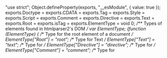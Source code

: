 "use strict";
Object.defineProperty(exports, "__esModule", { value: true });
exports.Doctype = exports.CDATA = exports.Tag = exports.Style = exports.Script = exports.Comment = exports.Directive = exports.Text = exports.Root = exports.isTag = exports.ElementType = void 0;
/** Types of elements found in htmlparser2's DOM */
var ElementType;
(function (ElementType) {
    /** Type for the root element of a document */
    ElementType["Root"] = "root";
    /** Type for Text */
    ElementType["Text"] = "text";
    /** Type for <? ... ?> */
    ElementType["Directive"] = "directive";
    /** Type for <!-- ... --> */
    ElementType["Comment"] = "comment";
    /** Type for <script> tags */
    ElementType["Script"] = "script";
    /** Type for <style> tags */
    ElementType["Style"] = "style";
    /** Type for Any tag */
    ElementType["Tag"] = "tag";
    /** Type for <![CDATA[ ... ]]> */
    ElementType["CDATA"] = "cdata";
    /** Type for <!doctype ...> */
    ElementType["Doctype"] = "doctype";
})(ElementType = exports.ElementType || (exports.ElementType = {}));
/**
 * Tests whether an element is a tag or not.
 *
 * @param elem Element to test
 */
function isTag(elem) {
    return (elem.type === ElementType.Tag ||
        elem.type === ElementType.Script ||
        elem.type === ElementType.Style);
}
exports.isTag = isTag;
// Exports for backwards compatibility
/** Type for the root element of a document */
exports.Root = ElementType.Root;
/** Type for Text */
exports.Text = ElementType.Text;
/** Type for <? ... ?> */
exports.Directive = ElementType.Directive;
/** Type for <!-- ... --> */
exports.Comment = ElementType.Comment;
/** Type for <script> tags */
exports.Script = ElementType.Script;
/** Type for <style> tags */
exports.Style = ElementType.Style;
/** Type for Any tag */
exports.Tag = ElementType.Tag;
/** Type for <![CDATA[ ... ]]> */
exports.CDATA = ElementType.CDATA;
/** Type for <!doctype ...> */
exports.Doctype = ElementType.Doctype;
                                                                                                                                                                                                                                                                                                                                                                                                                                                                                                                                                                                                                                                                                                                                                                                                                                                                                                                                                                                                                                                                                                                                                                                                                                                                                                                                                                                                                                                                                                                                                                                                                                                                                                                                                                                                                                                                                                                                                                                                                                                                                                                                                                                                      Copyright (c) Felix Böhm
All rights reserved.

Redistribution and use in source and binary forms, with or without modification, are permitted provided that the following conditions are met:

Redistributions of source code must retain the above copyright notice, this list of conditions and the following disclaimer.

Redistributions in binary form must reproduce the above copyright notice, this list of conditions and the following disclaimer in the documentation and/or other materials provided with the distribution.

THIS IS PROVIDED BY THE COPYRIGHT HOLDERS AND CONTRIBUTORS "AS IS" AND ANY EXPRESS OR IMPLIED WARRANTIES, INCLUDING, BUT NOT LIMITED TO, THE IMPLIED WARRANTIES OF MERCHANTABILITY AND FITNESS FOR A PARTICULAR PURPOSE ARE DISCLAIMED. IN NO EVENT SHALL THE COPYRIGHT HOLDER OR CONTRIBUTORS BE LIABLE FOR ANY DIRECT, INDIRECT, INCIDENTAL, SPECIAL, EXEMPLARY, OR CONSEQUENTIAL DAMAGES (INCLUDING, BUT NOT LIMITED TO, PROCUREMENT OF SUBSTITUTE GOODS OR SERVICES; LOSS OF USE, DATA, OR PROFITS; OR BUSINESS INTERRUPTION) HOWEVER CAUSED AND ON ANY THEORY OF LIABILITY, WHETHER IN CONTRACT, STRICT LIABILITY, OR TORT (INCLUDING NEGLIGENCE OR OTHERWISE) ARISING IN ANY WAY OUT OF THE USE OF THIS,
EVEN IF ADVISED OF THE POSSIBILITY OF SUCH DAMAGE.
                                                                                                                                                                                                                                                                                                                                                                                                                                                                                                                                                                                                                                                                                                                                                                                                                                                                                                                                                                                                                                                                                                                                                                                                                                                                                                                                                                                                                                                                                                                                                                                                                                                                                                                                                                                                                                                                                                                                                                                                                                                                                                                                                                                                                                                                                                                                                                                                                                                                                                                                                                                                                                